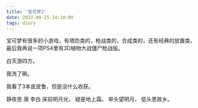 ```yaml
---
title: '宝可梦2'
date: 2022-08-25 14:10:00
tags: diary
---
```

宝可梦有很多的小游戏，有塔防类的，枪战类的，合成类的，还有经典的放置类，最后我再说一项PS4里有3D植物大战僵尸枪战版。


白天游四方。

我洗了碗。

我看了3本皮皮鲁，但是没什么收获。

静夜思 唐 李白
床前明月光，
疑是地上霜。
举头望明月，
低头思故乡。

